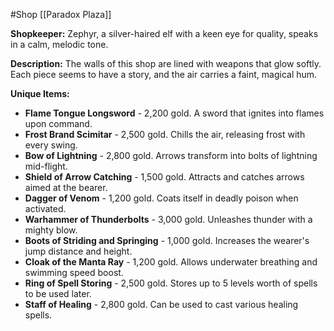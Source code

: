 #Shop 
[[Paradox Plaza]]

**Shopkeeper:** Zephyr, a silver-haired elf with a keen eye for quality, speaks in a calm, melodic tone.

**Description:** The walls of this shop are lined with weapons that glow softly. Each piece seems to have a story, and the air carries a faint, magical hum.

**Unique Items:**

- **Flame Tongue Longsword** - 2,200 gold. A sword that ignites into flames upon command.
- **Frost Brand Scimitar** - 2,500 gold. Chills the air, releasing frost with every swing.
- **Bow of Lightning** - 2,800 gold. Arrows transform into bolts of lightning mid-flight.
- **Shield of Arrow Catching** - 1,500 gold. Attracts and catches arrows aimed at the bearer.
- **Dagger of Venom** - 1,200 gold. Coats itself in deadly poison when activated.
- **Warhammer of Thunderbolts** - 3,000 gold. Unleashes thunder with a mighty blow.
- **Boots of Striding and Springing** - 1,000 gold. Increases the wearer's jump distance and height.
- **Cloak of the Manta Ray** - 1,200 gold. Allows underwater breathing and swimming speed boost.
- **Ring of Spell Storing** - 2,500 gold. Stores up to 5 levels worth of spells to be used later.
- **Staff of Healing** - 2,800 gold. Can be used to cast various healing spells.